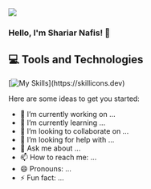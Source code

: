 
<a href="https://www.facebook.com/profile.php?id=100093272871863">
<img src="https://i.ibb.co/FVzJ45q/Soft-Sand-Minimalist-Modern-Thesis-Defense-Presentation-1.jpg" />
</a>

### Hello, I'm Shariar Nafis! 👋


## 💻 Tools and Technologies 

[![My Skills](https://skillicons.dev/icons?i=html,css,js,firebase,github,react,mongodb,nodejs,tailwind,vite,vscode,)](https://skillicons.dev)

Here are some ideas to get you started:

- 🔭 I’m currently working on ...
- 🌱 I’m currently learning ...
- 👯 I’m looking to collaborate on ...
- 🤔 I’m looking for help with ...
- 💬 Ask me about ...
- 📫 How to reach me: ...
- 😄 Pronouns: ...
- ⚡ Fun fact: ...

